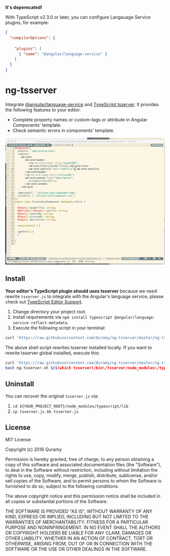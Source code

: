 **It's deperecated!**

With TypeScript v2.3.0 or later, you can configure Langauage Service plugins, for example:

```json
{
  "compilerOptions": {
    
    "plugins": [
      { "name": "@angular/language-service" }
    ]
  }
}
```

# ng-tsserver
Integrate [@angular/language-service](https://www.npmjs.com/package/@angular/language-service) and [TypeScript tsserver](https://github.com/Microsoft/TypeScript/wiki/Standalone-Server-%28tsserver%29). It provides the following features to your editor.

* Complete property names or custom-tags or attribute in Angular Components' template.
* Check semantic errors in components' template.

![screencast](screencast.gif)

## Install

**Your editor's TypeScript plugin should uses tsserver** because we need rewrite `tsserver.js` to integrate with the Angular's language service, please check out [TypeScript Editor Support](https://github.com/Microsoft/TypeScript/wiki/TypeScript-Editor-Support).

1. Change directory your project root.
1. Install requirements via `npm install typescript @angular/language-service reflect-metadata`.
1. Execute the following script in your terminal:

```sh
curl 'https://raw.githubusercontent.com/Quramy/ng-tsserver/master/ng-tsserver' | bash
```

The above shell script rewrites tsserver installed locally. If you want to rewrite tsserver global installed, execute this:

```sh
curl 'https://raw.githubusercontent.com/Quramy/ng-tsserver/master/ng-tsserver' > ng-tsserver.sh
bash ng-tsserver.sh ${$(which tsserver)/bin\/tsserver/node_modules\/typescript}
```

## Uninstall

You can recover the original `tsserver.js` via:

1. `cd ${YOUR_PROJECT_ROOT}/node_modules/typescript/lib`
1. `cp tsserver.js.bk tsserver.js`

## License

MIT License

Copyright (c) 2016 Quramy

Permission is hereby granted, free of charge, to any person obtaining a copy
of this software and associated documentation files (the "Software"), to deal
in the Software without restriction, including without limitation the rights
to use, copy, modify, merge, publish, distribute, sublicense, and/or sell
copies of the Software, and to permit persons to whom the Software is
furnished to do so, subject to the following conditions:

The above copyright notice and this permission notice shall be included in all
copies or substantial portions of the Software.

THE SOFTWARE IS PROVIDED "AS IS", WITHOUT WARRANTY OF ANY KIND, EXPRESS OR
IMPLIED, INCLUDING BUT NOT LIMITED TO THE WARRANTIES OF MERCHANTABILITY,
FITNESS FOR A PARTICULAR PURPOSE AND NONINFRINGEMENT. IN NO EVENT SHALL THE
AUTHORS OR COPYRIGHT HOLDERS BE LIABLE FOR ANY CLAIM, DAMAGES OR OTHER
LIABILITY, WHETHER IN AN ACTION OF CONTRACT, TORT OR OTHERWISE, ARISING FROM,
OUT OF OR IN CONNECTION WITH THE SOFTWARE OR THE USE OR OTHER DEALINGS IN THE
SOFTWARE.

